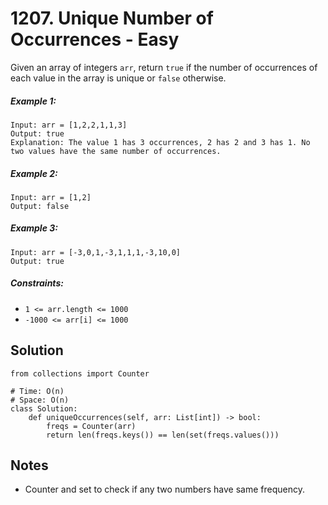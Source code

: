 # 1207. Unique Number of Occurrences - Easy

Given an array of integers `arr`, return `true` if the number of occurrences of each value in the array is unique or `false` otherwise.

##### Example 1:

```
Input: arr = [1,2,2,1,1,3]
Output: true
Explanation: The value 1 has 3 occurrences, 2 has 2 and 3 has 1. No two values have the same number of occurrences.
```

##### Example 2:

```
Input: arr = [1,2]
Output: false
```

##### Example 3:

```
Input: arr = [-3,0,1,-3,1,1,1,-3,10,0]
Output: true
```

##### Constraints:

- `1 <= arr.length <= 1000`
- `-1000 <= arr[i] <= 1000`

## Solution

```
from collections import Counter

# Time: O(n)
# Space: O(n)
class Solution:
    def uniqueOccurrences(self, arr: List[int]) -> bool:
        freqs = Counter(arr)
        return len(freqs.keys()) == len(set(freqs.values()))
```

## Notes
- Counter and set to check if any two numbers have same frequency.
